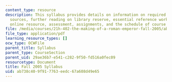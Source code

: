 ```yaml
---
content_type: resource
description: This syllabus provides details on information on required books, online
  sources, further reading on library reserve, essential reference works in the library,
  online resource, assessment, assignments, and the schedule of course topics.
file: /media/courses/21h-402-the-making-of-a-roman-emperor-fall-2005/ab738c409f917763eedc67a608d49e65_MIT21H_402f05_syllf05.pdf
file_type: application/pdf
learning_resource_types: []
ocw_type: OCWFile
parent_title: Syllabus
parent_type: CourseSection
parent_uid: 29ae36b7-e541-c282-9f50-fd516a0fec09
resourcetype: Document
title: Fall 2005 Syllabus
uid: ab738c40-9f91-7763-eedc-67a608d49e65
---
```

